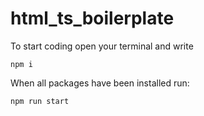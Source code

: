 # html_ts_boilerplate
To start coding open your terminal and write
```
npm i
```

When all packages have been installed run:
```
npm run start
```
